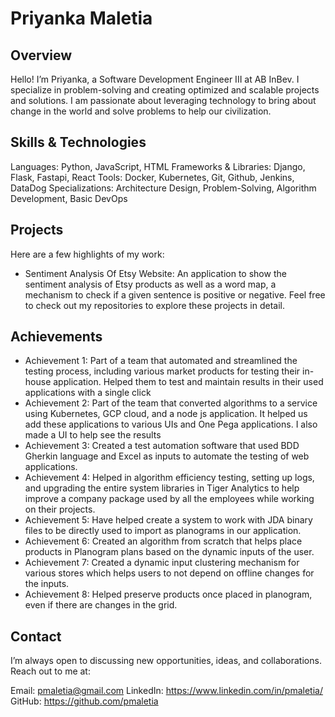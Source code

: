 # Priyanka Maletia

## Overview
Hello! I’m Priyanka, a Software Development Engineer III at AB InBev. I specialize in problem-solving and creating optimized and scalable projects and solutions. I am passionate about leveraging technology to bring about change in the world and solve problems to help our civilization.

## Skills & Technologies
Languages: Python, JavaScript, HTML
Frameworks & Libraries: Django, Flask, Fastapi, React
Tools: Docker, Kubernetes, Git, Github, Jenkins, DataDog
Specializations: Architecture Design, Problem-Solving, Algorithm Development, Basic DevOps

## Projects
Here are a few highlights of my work:

- Sentiment Analysis Of Etsy Website: An application to show the sentiment analysis of Etsy products as well as a word map, a mechanism to check if a given sentence is positive or negative.
Feel free to check out my repositories to explore these projects in detail.

## Achievements
- Achievement 1: Part of a team that automated and streamlined the testing process, including various market products for testing their in-house application. Helped them to test and maintain results in their used applications with a single click
- Achievement 2: Part of the team that converted algorithms to a service using Kubernetes, GCP cloud, and a node js application. It helped us add these applications to various UIs and One Pega applications. I also made a UI to help see the results
- Achievement 3: Created a test automation software that used BDD Gherkin language and Excel as inputs to automate the testing of web applications.
- Achievement 4: Helped in algorithm efficiency testing, setting up logs, and upgrading the entire system libraries in Tiger Analytics to help improve a company package used by all the employees while working on their projects.
- Achievement 5: Have helped create a system to work with JDA binary files to be directly used to import as planograms in our application.
- Achievement 6: Created an algorithm from scratch that helps place products in Planogram plans based on the dynamic inputs of the user.
- Achievement 7: Created a dynamic input clustering mechanism for various stores which helps users to not depend on offline changes for the inputs.
- Achievement 8: Helped preserve products once placed in planogram, even if there are changes in the grid.

## Contact
I’m always open to discussing new opportunities, ideas, and collaborations. Reach out to me at:

Email: pmaletia@gmail.com
LinkedIn: https://www.linkedin.com/in/pmaletia/
GitHub: https://github.com/pmaletia

